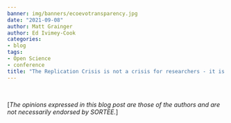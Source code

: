 ```yaml
---
banner: img/banners/ecoevotransparency.jpg
date: "2021-09-08"
author: Matt Grainger 
author: Ed Ivimey-Cook
categories:
- blog
tags:
- Open Science
- conference
title: "The Replication Crisis is not a crisis for researchers - it is a crisis for society"
---
```



    
&nbsp;
&nbsp;

[*The opinions expressed in this blog post are those of the authors and are not necessarily endorsed by SORTEE.*]  